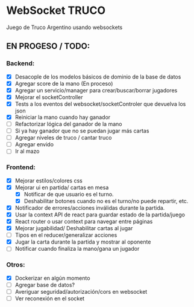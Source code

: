 # WebSocket TRUCO

Juego de Truco Argentino usando websockets

## EN PROGESO / TODO:

### Backend:
- [x] Desacople de los modelos básicos de dominio de la base de datos
- [x] Agregar score de la mano (En proceso)
- [x] Agregar un servicio/manager para crear/buscar/borrar jugadores
- [x] Mejorar el socketController
- [x] Tests a los eventos del websocket/socketControler que devuelva los json
- [x] Reiniciar la mano cuando hay ganador
- [ ] Refactorizar lógica del ganador de la mano
- [ ] Si ya hay ganador que no se puedan jugar más cartas
- [ ] Agregar niveles de truco / cantar truco
- [ ] Agregar envido
- [ ] Ir al mazo

### Frontend:
- [x] Mejorar estilos/colores css
- [x] Mejorar ui en partida/ cartas en mesa
  - [x] Notificar de que usuario es el turno.
  - [x] Deshabilitar botones cuando no es el turno/no puede repartir, etc.
- [x] Notificador de errores/acciones inválidas durante la partida.
- [x] Usar la context API de react para guardar estado de la partida/juego
- [x] React router o usar context para navegar entre páginas
- [x] Mejorar jugabilidad/ Deshabilitar cartas al jugar
- [ ] Tipos en el reducer/generalizar acciones
- [x] Jugar la carta durante la partida y mostrar al oponente
- [ ] Notificar cuando finaliza la mano/gana un jugador

### Otros:
- [x] Dockerizar en algún momento
- [ ] Agregar base de datos?
- [ ] Averiguar seguridad/autorización/cors en websocket
- [ ] Ver reconexión en el socket
